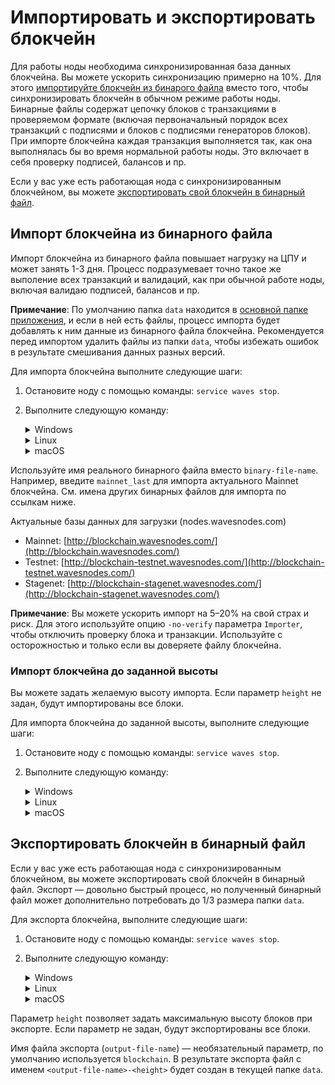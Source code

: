 # Импортировать и экспортировать блокчейн

Для работы ноды необходима синхронизированная база данных блокчейна. Вы можете ускорить синхронизацию примерно на 10%. Для этого [импортируйте блокчейн из бинарого файла](#импорт-блокчейна-из-бинарного-файла) вместо того, чтобы синхронизировать блокчейн в обычном режиме работы ноды. Бинарные файлы содержат цепочку блоков с транзакциями в проверяемом формате (включая первоначальный порядок всех транзакций с подписями и блоков с подписями генераторов блоков). При импорте блокчейна каждая транзакция выполняется так, как она выполнялась бы во время нормальной работы ноды. Это включает в себя проверку подписей, балансов и пр.

Если у вас уже есть работающая нода с синхронизированным блокчейном, вы можете [экспортировать свой блокчейн в бинарный файл](#экспорт-блокчейна-в-бинарный-файл).

## Импорт блокчейна из бинарного файла

Импорт блокчейна из бинарного файла повышает нагрузку на ЦПУ и может занять 1-3 дня. Процесс подразумевает точно такое же выполение всех транзакций и валидаций, как при обычной работе ноды, включая валидаю подписей, балансов и пр.

**Примечание**: По умолчанию папка `data` находится в [основной папке приложения](/ru/waves-node/node-configuration#каталог-приложения-по-умолчанию), и если в ней есть файлы, процесс импорта будет добавлять к ним данные из бинарного файла блокчейна. Рекомендуется перед импортом удалить файлы из папки `data`, чтобы избежать ошибок в результате смешивания данных разных версий.

Для импорта блокчейна выполните следующие шаги:

1. Остановите ноду с помощью команды: ```service waves stop```.

2. Выполните следующую команду:
  
   <details>
    <summary>Windows</summary>

      ```java -cp waves-all-<version>.jar com.wavesplatform.Importer -c <configuration-file-name> -i <binary-file-name>```
   </details>

   <details>
    <summary>Linux</summary>

    Mainnet:
      ```sudo -u waves waves import -c /etc/waves/waves.conf -i <binary-file-name>```

    Testnet:
      ```sudo -u waves-testnet waves-testnet import -c /etc/waves-testnet/waves.conf -i <binary-file-name>```
   </details>

   <details>
    <summary>macOS</summary>

      ```java -cp waves-all-<version>.jar com.wavesplatform.Importer -c <configuration-file-name> -i <binary-file-name>```

   </details>

Используйте имя реального бинарного файла вместо ```binary-file-name```. Например, введите ```mainnet_last``` для импорта актуального Mainnet блокчейна. См. имена других бинарных файлов для импорта по ссылкам ниже.

Актуальные базы данных для загрузки (nodes.wavesnodes.com)

* Mainnet: [http://blockchain.wavesnodes.com/](http://blockchain.wavesnodes.com/)
* Testnet: [http://blockchain-testnet.wavesnodes.com/](http://blockchain-testnet.wavesnodes.com/)
* Stagenet: [http://blockchain-stagenet.wavesnodes.com/](http://blockchain-stagenet.wavesnodes.com/)

**Примечание**: Вы можете ускорить импорт на 5–20% на свой страх и риск. Для этого используйте опцию ```-no-verify``` параметра ```Importer```, чтобы отключить проверку блока и транзакции. Используйте с осторожностью и только если вы доверяете файлу блокчейна.

### Импорт блокчейна до заданной высоты

Вы можете задать желаемую высоту импорта. Если параметр `height` не задан, будут импортированы все блоки.

Для импорта блокчейна до заданной высоты, выполните следующие шаги:

1. Остановите ноду с помощью команды: ```service waves stop```.

2. Выполните следующую команду:

   <details>
    <summary>Windows</summary>

      ```java com.wavesplatform.Importer -c <configuration-file-name> -i <binary-file-name> -h <height>```
   </details>

   <details>
    <summary>Linux</summary>

    Mainnet:
      ```sudo -u waves waves import -c /etc/waves/waves.conf -i <binary-file-name> -h <height>```
  
    Testnet:
      ```sudo -u waves-testnet waves-testnet import -c /etc/waves-testnet/waves.conf -i <binary-file-name> -h <height>```

   </details>

   <details>
    <summary>macOS</summary>

      ```java com.wavesplatform.Importer -c <configuration-file-name> -i <binary-file-name> -h <height>```
   </details>

## Экспортировать блокчейн в бинарный файл

Если у вас уже есть работающая нода с синхронизированным блокчейном, вы можете экспортировать свой блокчейн в бинарный файл.
Экспорт — довольно быстрый процесс, но полученный бинарный файл может дополнительно потребовать до 1/3 размера папки `data`.

Для экспорта блокчейна, выполните следующие шаги:

1. Остановите ноду с помощью команды: ```service waves stop```.

2. Выполните следующую команду:

   <details>
    <summary>Windows</summary>

      ```java -cp waves-all-<version>.jar com.wavesplatform.Exporter -c <configuration-file-name> -o <output-file-name> -h <height>```
   </details>

      <details>
    <summary>Linux</summary>

    Mainnet:
      ```sudo -u waves waves export -c /etc/waves/waves.conf -o <output-file-name> -h <height>```

    Testnet:
      ```sudo -u waves-testnet waves-testnet export -c /etc/waves-testnet/waves.conf -o <output-file-name> -h <height>```
   </details>

      <details>
    <summary>macOS</summary>

      ```java -cp waves-all-<version>.jar com.wavesplatform.Exporter -c <configuration-file-name> -o <output-file-name> -h <height>```
   </details>

Параметр `height` позволяет задать максимальную высоту блоков при экспорте. Если параметр не задан, будут экспортированы все блоки.

Имя файла экспорта (`output-file-name`) — необязательный параметр, по умолчанию используется `blockchain`.
В результате экспорта файл с именем `<output-file-name>-<height>` будет создан в текущей папке `data`.
